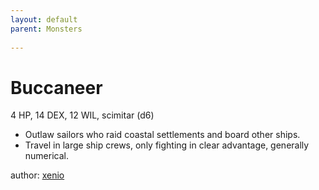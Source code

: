```yaml
---
layout: default
parent: Monsters
  
---
```

# Buccaneer
4 HP, 14 DEX, 12 WIL, scimitar (d6)  
- Outlaw sailors who raid coastal settlements and board other ships.  
- Travel in large ship crews, only fighting in clear advantage, generally numerical.  





author: [xenio](https://xenioinabottle.blogspot.com/2021/02/classic-monsters-for-cairnito-part-1.html)
